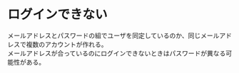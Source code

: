 # ログインできない

メールアドレスとパスワードの組でユーザを同定しているのか、同じメールアドレスで複数のアカウントが作れる。  
メールアドレスが合っているのにログインできないときはパスワードが異なる可能性がある。
